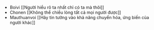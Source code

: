 - Boivi [[Người hiểu rõ ta nhất chỉ có ta mà thôi]]
- Chonen [[Không thể chiều lòng tất cả mọi người được]]
- Mauthuanvoi [[Hãy tin tưởng vào khả năng chuyển hóa, ứng biến của người khác]]